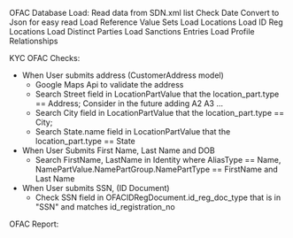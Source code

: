 OFAC Database Load: 
	Read data from SDN.xml list
	Check Date 
	Convert to Json for easy read 
	Load Reference Value Sets
	Load Locations 
	Load ID Reg Locations
	Load Distinct Parties
	Load Sanctions Entries
	Load Profile Relationships

KYC OFAC Checks:
- When User submits address (CustomerAddress model)
	- Google Maps Api to validate the address
	- Search Street field in LocationPartValue that the location_part.type == Address; Consider in the future adding A2 A3 ...
	- Search City field in LocationPartValue that the location_part.type == City;
	- Search State.name field in LocationPartValue that the location_part.type == State
- When User Submits First Name, Last Name and DOB
	- Search FirstName, LastName in Identity where AliasType == Name, NamePartValue.NamePartGroup.NamePartType == FirstName and Last Name 
- When User submits SSN, (ID Document)
	- Check SSN field in OFACIDRegDocument.id_reg_doc_type that is in "SSN" and matches id_registration_no
	
OFAC Report:

